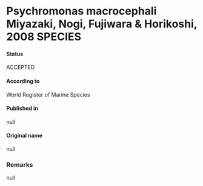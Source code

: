 # Psychromonas macrocephali Miyazaki, Nogi, Fujiwara & Horikoshi, 2008 SPECIES

#### Status
ACCEPTED

#### According to
World Register of Marine Species

#### Published in
null

#### Original name
null

### Remarks
null